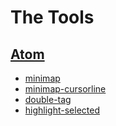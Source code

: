 # The Tools

## [Atom](https://atom.io)
* [minimap](https://atom.io/packages/minimap)
* [minimap-cursorline](https://atom.io/packages/minimap-cursorline)
* [double-tag](https://atom.io/packages/double-tag)
* [highlight-selected](https://atom.io/packages/highlight-selected)


